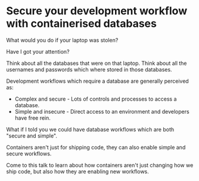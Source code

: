 Secure your development workflow with containerised databases
=============================================================

What would you do if your laptop was stolen?

Have I got your attention?

Think about all the databases that were on that laptop. Think about all the usernames and passwords which where stored in those databases.

Development workflows which require a database are generally perceived as:

* Complex and secure - Lots of controls and processes to access a database.
* Simple and insecure - Direct access to an environment and developers have free rein.

What if I told you we could have database workflows which are both "secure and simple".

Containers aren't just for shipping code, they can also enable simple and secure workflows.

Come to this talk to learn about how containers aren't just changing how we ship code, but also how they are enabling new workflows.
